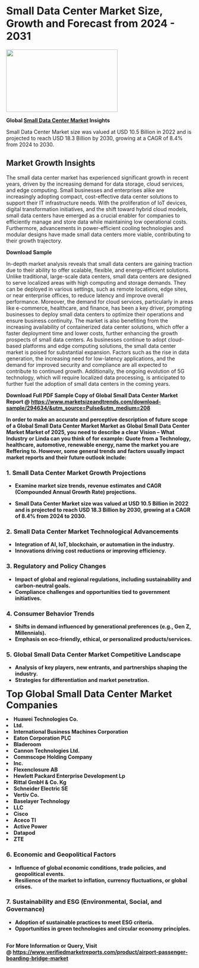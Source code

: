 <H1>Small Data Center Market Size, Growth and Forecast from 2024 - 2031</H1><img class="aligncenter size-medium wp-image-584254" src="https://thirdeyenews.in/wp-content/uploads/2024/09/Global-Market-Research-300x168.jpeg" alt="" width="300" height="168" /><p><strong>Global&nbsp;<a href="https://www.marketsizeandtrends.com/download-sample/294634/&amp;utm_source=Pulse&amp;utm_medium=208">Small Data Center Market</a> Insights</strong></p><p>Small Data Center Market size was valued at USD 10.5 Billion in 2022 and is projected to reach USD 18.3 Billion by 2030, growing at a CAGR of 8.4% from 2024 to 2030.</p><p><h2>Market Growth Insights</h2> <p>The small data center market has experienced significant growth in recent years, driven by the increasing demand for data storage, cloud services, and edge computing. Small businesses and enterprises alike are increasingly adopting compact, cost-effective data center solutions to support their IT infrastructure needs. With the proliferation of IoT devices, digital transformation initiatives, and the shift toward hybrid cloud models, small data centers have emerged as a crucial enabler for companies to efficiently manage and store data while maintaining low operational costs. Furthermore, advancements in power-efficient cooling technologies and modular designs have made small data centers more viable, contributing to their growth trajectory.</p> <p><strong>Download Sample</strong></p> <p>In-depth market analysis reveals that small data centers are gaining traction due to their ability to offer scalable, flexible, and energy-efficient solutions. Unlike traditional, large-scale data centers, small data centers are designed to serve localized areas with high computing and storage demands. They can be deployed in various settings, such as remote locations, edge sites, or near enterprise offices, to reduce latency and improve overall performance. Moreover, the demand for cloud services, particularly in areas like e-commerce, healthcare, and finance, has been a key driver, prompting businesses to deploy small data centers to optimize their operations and ensure business continuity. The market is also benefiting from the increasing availability of containerized data center solutions, which offer a faster deployment time and lower costs, further enhancing the growth prospects of small data centers. As businesses continue to adopt cloud-based platforms and edge computing solutions, the small data center market is poised for substantial expansion. Factors such as the rise in data generation, the increasing need for low-latency applications, and the demand for improved security and compliance are all expected to contribute to continued growth. Additionally, the ongoing evolution of 5G technology, which will require localized data processing, is anticipated to further fuel the adoption of small data centers in the coming years.</p> <p><strong></p><p><span class=""><strong>Download Full PDF Sample Copy of Global Small Data Center Market Report</strong> @ <a href="https://www.marketsizeandtrends.com/download-sample/294634/&amp;utm_source=Pulse&amp;utm_medium=208" target="_blank">https://www.marketsizeandtrends.com/download-sample/294634/&amp;utm_source=Pulse&amp;utm_medium=208</a></span></p><p>In order to make an accurate and perceptive description of future scope of a Global&nbsp;Small Data Center Market Market as Global&nbsp;Small Data Center Market Market of 2025, you need to describe a clear Vision &ndash; What Industry or Linda can you think of for example: Quote from a Technology, healthcare, automotive, renewable energy, name the market you are Reffering to. However, some general trends and factors usually impact market reports and their future outlook include:</p><h3>1.&nbsp;<strong>Small Data Center Market Growth Projections</strong></h3><ul><li>Examine market size trends, revenue estimates and CAGR (Compounded Annual Growth Rate) projections.</li><li><p>Small Data Center Market size was valued at USD 10.5 Billion in 2022 and is projected to reach USD 18.3 Billion by 2030, growing at a CAGR of 8.4% from 2024 to 2030.</p></li></ul><h3>2.&nbsp;<strong>Small Data Center Market Technological Advancements</strong></h3><ul><li>Integration of AI, IoT, blockchain, or automation in the industry.</li><li>Innovations driving cost reductions or improving efficiency.</li></ul><h3>3.&nbsp;<strong>Regulatory and Policy Changes</strong></h3><ul><li>Impact of global and regional regulations, including sustainability and carbon-neutral goals.</li><li>Compliance challenges and opportunities tied to government initiatives.</li></ul><h3>4.&nbsp;<strong>Consumer Behavior Trends</strong></h3><ul><li>Shifts in demand influenced by generational preferences (e.g., Gen Z, Millennials).</li><li>Emphasis on eco-friendly, ethical, or personalized products/services.</li></ul><h3>5.&nbsp;<strong>Global Small Data Center Market Competitive Landscape</strong></h3><ul><li>Analysis of key players, new entrants, and partnerships shaping the industry.</li><li>Strategies for differentiation and market penetration.</li></ul><p data-pm-slice="1 1 []"><span style="color: inherit; font-family: inherit; font-size: 25px;">Top Global Small Data Center Market Companies</span></p><div class="" data-test-id=""><p><li>Huawei Technologies Co.</li><li> Ltd.</li><li> International Business Machines Corporation</li><li> Eaton Corporation PLC</li><li> Bladeroom</li><li> Cannon Technologies Ltd.</li><li> Commscope Holding Company</li><li> Inc.</li><li> Flexenclosure AB</li><li> Hewlett Packard Enterprise Development Lp</li><li> Rittal GmbH & Co. Kg</li><li> Schneider Electric SE</li><li> Vertiv Co.</li><li> Baselayer Technology</li><li> LLC</li><li> Cisco</li><li> Aceco TI</li><li> Active Power</li><li> Datapod</li><li> ZTE</li></p></div><h3>6.&nbsp;<strong>Economic and Geopolitical Factors</strong></h3><ul><li>Influence of global economic conditions, trade policies, and geopolitical events.</li><li>Resilience of the market to inflation, currency fluctuations, or global crises.</li></ul><h3>7.&nbsp;<strong>Sustainability and ESG (Environmental, Social, and Governance)</strong></h3><ul><li>Adoption of sustainable practices to meet ESG criteria.</li><li>Opportunities in green technologies and circular economy principles.</li></ul><h2><strong style="font-size: 14px;">For More Information or Query, Visit @&nbsp;</strong><a style="background-color: #ffffff; font-size: 14px;" href="https://www.marketsizeandtrends.com/report/small-data-center-market/" target="_blank">https://www.verifiedmarketreports.com/product/airport-passenger-boarding-bridge-market</a></h2>
